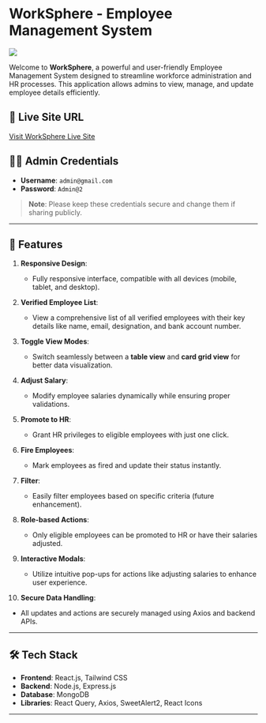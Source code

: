 # WorkSphere - Employee Management System
<img src="https://i.ibb.co.com/TBVG4BxX/Logo-Normal-01-3.png"></img>

Welcome to **WorkSphere**, a powerful and user-friendly Employee Management System designed to streamline workforce administration and HR processes. This application allows admins to view, manage, and update employee details efficiently.

## 🔗 Live Site URL
[Visit WorkSphere Live Site](https://worksphere1.netlify.app)

## 👩‍💼 Admin Credentials
- **Username**: `admin@gmail.com`
- **Password**: `Admin@2`

> **Note**: Please keep these credentials secure and change them if sharing publicly.

---

## 🌟 Features

1. **Responsive Design**:
   - Fully responsive interface, compatible with all devices (mobile, tablet, and desktop).

2. **Verified Employee List**:
   - View a comprehensive list of all verified employees with their key details like name, email, designation, and bank account number.

3. **Toggle View Modes**:
   - Switch seamlessly between a **table view** and **card grid view** for better data visualization.

4. **Adjust Salary**:
   - Modify employee salaries dynamically while ensuring proper validations.

5. **Promote to HR**:
   - Grant HR privileges to eligible employees with just one click.

6. **Fire Employees**:
   - Mark employees as fired and update their status instantly.

7. **Filter**:
   - Easily filter employees based on specific criteria (future enhancement).

8. **Role-based Actions**:
   - Only eligible employees can be promoted to HR or have their salaries adjusted.

9. **Interactive Modals**:
   - Utilize intuitive pop-ups for actions like adjusting salaries to enhance user experience.

10. **Secure Data Handling**:
   - All updates and actions are securely managed using Axios and backend APIs.

---

## 🛠️ Tech Stack
- **Frontend**: React.js, Tailwind CSS
- **Backend**: Node.js, Express.js
- **Database**: MongoDB
- **Libraries**: React Query, Axios, SweetAlert2, React Icons

---

